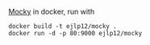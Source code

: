 [Mocky](https://github.com/studiodev/Mocky) in docker, run with
```
docker build -t ejlp12/mocky .
docker run -d -p 80:9000 ejlp12/mocky
```
